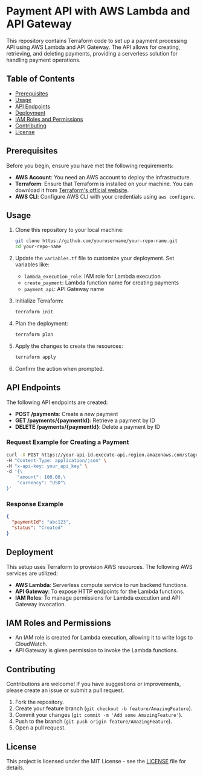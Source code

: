 # Payment API with AWS Lambda and API Gateway

This repository contains Terraform code to set up a payment processing API using AWS Lambda and API Gateway. The API allows for creating, retrieving, and deleting payments, providing a serverless solution for handling payment operations.

## Table of Contents

- [Prerequisites](#prerequisites)
- [Usage](#usage)
- [API Endpoints](#api-endpoints)
- [Deployment](#deployment)
- [IAM Roles and Permissions](#iam-roles-and-permissions)
- [Contributing](#contributing)
- [License](#license)

## Prerequisites

Before you begin, ensure you have met the following requirements:

- **AWS Account**: You need an AWS account to deploy the infrastructure.
- **Terraform**: Ensure that Terraform is installed on your machine. You can download it from [Terraform's official website](https://www.terraform.io/downloads.html).
- **AWS CLI**: Configure AWS CLI with your credentials using `aws configure`.

## Usage

1. Clone this repository to your local machine:
   ```bash
   git clone https://github.com/yourusername/your-repo-name.git
   cd your-repo-name
   ```

2. Update the `variables.tf` file to customize your deployment. Set variables like:
   - `lambda_execution_role`: IAM role for Lambda execution
   - `create_payment`: Lambda function name for creating payments
   - `payment_api`: API Gateway name

3. Initialize Terraform:
   ```bash
   terraform init
   ```

4. Plan the deployment:
   ```bash
   terraform plan
   ```

5. Apply the changes to create the resources:
   ```bash
   terraform apply
   ```

6. Confirm the action when prompted.

## API Endpoints

The following API endpoints are created:

- **POST /payments**: Create a new payment
- **GET /payments/{paymentId}**: Retrieve a payment by ID
- **DELETE /payments/{paymentId}**: Delete a payment by ID

### Request Example for Creating a Payment

```bash
curl -X POST https://your-api-id.execute-api.region.amazonaws.com/stage_name/payments \
-H "Content-Type: application/json" \
-H "x-api-key: your_api_key" \
-d '{\
    "amount": 100.00,\
    "currency": "USD"\
}'
```

### Response Example

```json
{
  "paymentId": "abc123",
  "status": "Created"
}
```

## Deployment

This setup uses Terraform to provision AWS resources. The following AWS services are utilized:

- **AWS Lambda**: Serverless compute service to run backend functions.
- **API Gateway**: To expose HTTP endpoints for the Lambda functions.
- **IAM Roles**: To manage permissions for Lambda execution and API Gateway invocation.

## IAM Roles and Permissions

- An IAM role is created for Lambda execution, allowing it to write logs to CloudWatch.
- API Gateway is given permission to invoke the Lambda functions.

## Contributing

Contributions are welcome! If you have suggestions or improvements, please create an issue or submit a pull request.

1. Fork the repository.
2. Create your feature branch (`git checkout -b feature/AmazingFeature`).
3. Commit your changes (`git commit -m 'Add some AmazingFeature'`).
4. Push to the branch (`git push origin feature/AmazingFeature`).
5. Open a pull request.

## License

This project is licensed under the MIT License - see the [LICENSE](LICENSE) file for details.
